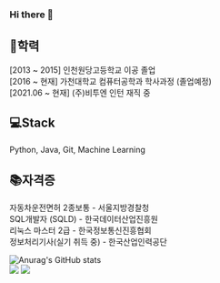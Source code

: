 ### Hi there 👋  
## 🏫학력  
[2013 ~ 2015] 인천원당고등학교 이공 졸업  
[2016 ~ 현재] 가천대학교 컴퓨터공학과 학사과정 (졸업예정)  
[2021.06 ~ 현재] (주)비투엔 인턴 재직 중  
  
## 💻Stack  
Python, Java, Git, Machine Learning  
  
## 📚자격증  
자동차운전면허 2종보통 - 서울지방경찰청  
SQL개발자 (SQLD) - 한국데이터산업진흥원  
리눅스 마스터 2급 - 한국정보통신진흥협회  
정보처리기사(실기 취득 중) - 한국산업인력공단  

![Anurag's GitHub stats](https://github-readme-stats.vercel.app/api?username=leejiyoon7&show_icons=true&theme=buefy)  
<img src="https://img.shields.io/github/followers/leejiyoon7?style=social">  <a href="https://hits.seeyoufarm.com"><img src="https://hits.seeyoufarm.com/api/count/incr/badge.svg?url=https%3A%2F%2Fgithub.com%2Fleejiyoon7&count_bg=%2379C83D&title_bg=%23555555&icon=&icon_color=%23E7E7E7&title=hits&edge_flat=false"/></a>
<!--
**leejiyoon7/leejiyoon7** is a ✨ _special_ ✨ repository because its `README.md` (this file) appears on your GitHub profile.

Here are some ideas to get you started:

- 🔭 I’m currently working on ...
- 🌱 I’m currently learning ...
- 👯 I’m looking to collaborate on ...
- 🤔 I’m looking for help with ...
- 💬 Ask me about ...
- 📫 How to reach me: ...
- 😄 Pronouns: ...
- ⚡ Fun fact: ...
-->
